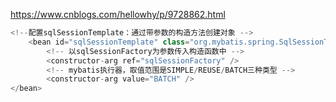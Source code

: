 https://www.cnblogs.com/hellowhy/p/9728862.html



```javascript
<!--配置sqlSessionTemplate：通过带参数的构造方法创建对象 -->
    <bean id="sqlSessionTemplate" class="org.mybatis.spring.SqlSessionTemplate">
        <!-- 以sqlSessionFactory为参数传入构造函数中 -->
        <constructor-arg ref="sqlSessionFactory" />
        <!-- mybatis执行器，取值范围是SIMPLE/REUSE/BATCH三种类型 -->
        <constructor-arg value="BATCH" />
</bean>
```

